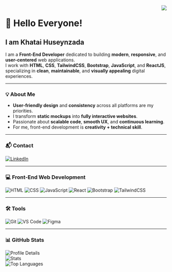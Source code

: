 <!-- Profile Views -->
<img align="right" src="https://komarev.com/ghpvc/?username=bilgegates&label=Profile%20views&color=green&style=flat" />

# 👋 Hello Everyone!  
## I am Khatai Huseynzada  

I am a **Front-End Developer** dedicated to building **modern**, **responsive**, and **user-centered** web applications.  
I work with **HTML**, **CSS**, **TailwindCSS**, **Bootstrap**, **JavaScript**, and **ReactJS**, specializing in **clean**, **maintainable**, and **visually appealing** digital experiences.

---

### 💡 About Me
- **User-friendly design** and **consistency** across all platforms are my priorities.  
- I transform **static mockups** into **fully interactive websites**.  
- Passionate about **scalable code**, **smooth UX**, and **continuous learning**.  
- For me, front-end development is **creativity + technical skill**.

---

### 📬 Contact
[![LinkedIn](https://img.shields.io/badge/LinkedIn-0A66C2.svg?style=for-the-badge&logo=linkedin&logoColor=white)](https://www.linkedin.com/in/khatai-huseynzade-464730289/)

---

### 💻 Front-End Web Development
![HTML](https://img.shields.io/badge/HTML-E34F26.svg?style=for-the-badge&logo=html5&logoColor=white)
![CSS](https://img.shields.io/badge/CSS-1572B6.svg?style=for-the-badge&logo=css3&logoColor=white)
![JavaScript](https://img.shields.io/badge/JavaScript-F7DF1E.svg?style=for-the-badge&logo=javascript&logoColor=black)
![React](https://img.shields.io/badge/React-20232A.svg?style=for-the-badge&logo=react&logoColor=61DAFB)
![Bootstrap](https://img.shields.io/badge/Bootstrap-563D7C.svg?style=for-the-badge&logo=bootstrap&logoColor=white)
![TailwindCSS](https://img.shields.io/badge/TailwindCSS-38B2AC.svg?style=for-the-badge&logo=tailwind-css&logoColor=white)

---

### 🛠 Tools
![Git](https://img.shields.io/badge/Git-F05032.svg?style=for-the-badge&logo=git&logoColor=white)
![VS Code](https://img.shields.io/badge/VS%20Code-007ACC.svg?style=for-the-badge&logo=visual-studio-code&logoColor=white)
![Figma](https://img.shields.io/badge/Figma-F24E1E.svg?style=for-the-badge&logo=figma&logoColor=white)

---

### 📊 GitHub Stats
![Profile Details](http://github-profile-summary-cards.vercel.app/api/cards/profile-details?username=BilgeGates&theme=github_dark)  
![Stats](https://github-readme-stats.vercel.app/api?username=BilgeGates&theme=github_dark&show_icons=true&locale=en)  
![Top Languages](http://github-profile-summary-cards.vercel.app/api/cards/repos-per-language?username=BilgeGates&theme=github_dark)
